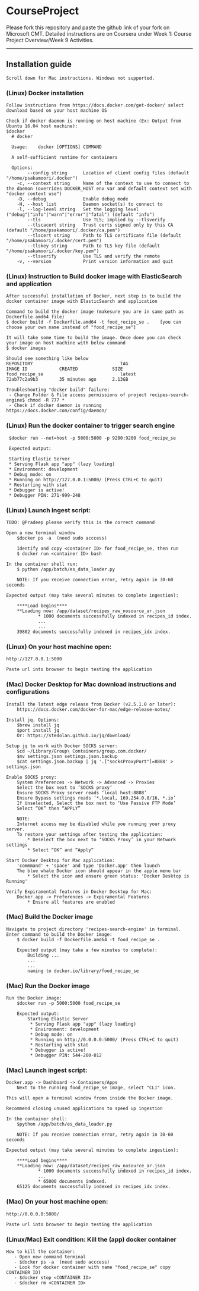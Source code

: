 # CourseProject

Please fork this repository and paste the github link of your fork on Microsoft CMT. Detailed instructions are on Coursera under Week 1: Course Project Overview/Week 9 Activities.

------
## Installation guide

    Scroll down for Mac instructions. Windows not supported.

### (Linux) Docker installation

    Follow instructions from https://docs.docker.com/get-docker/ select download based on your host machine OS 

    Check if docker daemon is running on host machine (Ex: Output from Ubuntu 16.04 host machine): 
    $docker
      # docker

      Usage:	docker [OPTIONS] COMMAND

      A self-sufficient runtime for containers

      Options:
            --config string      Location of client config files (default "/home/psakamoori/.docker")
        -c, --context string     Name of the context to use to connect to the daemon (overrides DOCKER_HOST env var and default context set with "docker context use")
        -D, --debug              Enable debug mode
        -H, --host list          Daemon socket(s) to connect to
        -l, --log-level string   Set the logging level ("debug"|"info"|"warn"|"error"|"fatal") (default "info")
            --tls                Use TLS; implied by --tlsverify
            --tlscacert string   Trust certs signed only by this CA (default "/home/psakamoori/.docker/ca.pem")
            --tlscert string     Path to TLS certificate file (default "/home/psakamoori/.docker/cert.pem")
            --tlskey string      Path to TLS key file (default "/home/psakamoori/.docker/key.pem")
            --tlsverify          Use TLS and verify the remote
        -v, --version            Print version information and quit


### (Linux) Instruction to Build docker image with ElasticSearch and application
   
    After successful installation of Docker, next step is to build the docker container image with ElasticSearch and application

    Command to build the docker image (makesure you are in same path as Dockerfile.amd64 file)
    $ docker build -f Dockerfile.amd64 -t food_recipe_se .    [you can choose your own name instead of "food_recipe_se"]

    It will take some time to build the image. Once done you can check your image on host machine with below command
    $ docker images
   
    Should see something like below
    REPOSITORY                                 TAG                      IMAGE ID            CREATED             SIZE
    food_recipe_se                             latest                   72ab77c2a9b3        35 minutes ago      2.13GB

    Troubleshooting "docker build" failure:
     - Change Folder & File access permissions of project recipes-search-engine$ chmod -R 777 *
     - Check if docker daemon is running https://docs.docker.com/config/daemon/
 
 ### (Linux) Run the docker container to trigger search engine

     $docker run --net=host -p 5000:5000 -p 9200:9200 food_recipe_se
    
     Expected output:

     Starting Elastic Server
     * Serving Flask app "app" (lazy loading)
     * Environment: development
     * Debug mode: on
     * Running on http://127.0.0.1:5000/ (Press CTRL+C to quit)
     * Restarting with stat
     * Debugger is active!
     * Debugger PIN: 271-999-248

### (Linux) Launch ingest script:

    TODO: @Pradeep please verify this is the correct command

    Open a new terminal window
        $docker ps -a  (need sudo acccess)
        
        Identify and copy <container ID> for food_recipe_se, then run
        $ docker run <container ID> bash

    In the container shell run:
        $ python /app/batch/es_data_loader.py  

        NOTE: If you receive connection error, retry again in 30-60 seconds 

    Expected output (may take several minutes to complete ingestion):

        ****Load begins****
        **Loading now: /app/dataset/recipes_raw_nosource_ar.json
                * 1000 documents successfully indexed in recipes_id index.
                ...
                ...
        39802 documents successfully indexed in recipes_idx index.

### (Linux) On your host machine open:
    http://127.0.0.1:5000

    Paste url into browser to begin testing the application

### (Mac) Docker Desktop for Mac download instructions and configurations

    Install the latest edge release from Docker (v2.5.1.0 or later): 
        https://docs.docker.com/docker-for-mac/edge-release-notes/

    Install jq. Options: 
        $brew install jq
        $port install jq
        Or: https://stedolan.github.io/jq/download/

    Setup jq to work with Docker SOCKS server:
        $cd ~/Library/Group\ Containers/group.com.docker/
        $mv settings.json settings.json.backup
        $cat settings.json.backup | jq '.["socksProxyPort"]=8888' > settings.json

    Enable SOCKS proxy:
        System Preferences -> Network -> Advanced -> Proxies  
        Select the box next to ‘SOCKS proxy’
        Ensure SOCKS Proxy server reads ‘local host:8888’
        Ensure Bypass settings reads ‘*.local, 169.254.0.0/16, *.io’
        If Unselected, Select the box next to ‘Use Passive FTP Mode’
        Select “OK” then “APPLY”

        NOTE: 
        Internet access may be disabled while you running your proxy server. 
        To restore your settings after testing the application:
            * Deselect the box next to ‘SOCKS Proxy’ in your Network settings
            * Select “OK” and “Apply”

    Start Docker Desktop for Mac application:
        'commmand' + 'space' and type 'Docker.app' then launch
        The blue whale Docker icon should appear in the apple menu bar
            * Select the icon and ensure green status: 'Docker Desktop is Running'

    Verify Expiramental features in Docker Desktop for Mac:
        Docker.app -> Preferences -> Expiramental Features
            * Ensure all features are enabled

### (Mac) Build the Docker image

    Navigate to project directory 'recipes-search-engine' in terminal.
    Enter command to build the Docker image:
        $ docker build -f Dockerfile.amd64 -t food_recipe_se .

        Expected output (may take a few minutes to complete):
            Building ...
            ...
            ...
            naming to docker.io/library/food_recipe_se

### (Mac) Run the Docker image

    Run the Docker image:
        $docker run -p 5000:5000 food_recipe_se

        Expected output:
            Starting Elastic Server
             * Serving Flask app "app" (lazy loading)
             * Environment: development
             * Debug mode: on
             * Running on http://0.0.0.0:5000/ (Press CTRL+C to quit)
             * Restarting with stat
             * Debugger is active!
             * Debugger PIN: 544-260-012

### (Mac) Launch ingest script:

    Docker.app -> Dashboard -> Containers/Apps
        Next to the running food_recipe_se image, select "CLI" icon.
        
    This will open a terminal window fromn inside the Docker image. 
        
    Recommend closing unused applications to speed up ingestion

    In the container shell:
        $python /app/batch/es_data_loader.py

        NOTE: If you receive connection error, retry again in 30-60 seconds 

    Expected output (may take several minutes to complete ingestion):

        ****Load begins****
        **Loading now: /app/dataset/recipes_raw_nosource_ar.json
                * 1000 documents successfully indexed in recipes_id index.
                ...
                * 65000 documents indexed.
        65125 documents successfully indexed in recipes_idx index.


### (Mac) On your host machine open:
    http://0.0.0.0:5000/

    Paste url into browser to begin testing the application

### (Linux/Mac) Exit condition: Kill the (app) docker container 

    How to kill the container:
       - Open new command terminal 
       - $docker ps -a  (need sudo acccess)
       - Look for docker container with name "food_recipe_se" copy CONTAINER ID)
       - $docker stop <CONTAINER ID>
       - $docker rm <CONTAINER ID>
